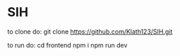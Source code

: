 # SIH

to clone do:
git clone https://github.com/Klath123/SIH.git

to run do:
cd frontend
npm i
npm run dev
